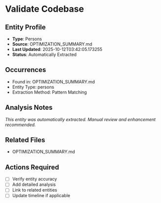 # Validate Codebase

## Entity Profile
- **Type**: Persons
- **Source**: OPTIMIZATION_SUMMARY.md
- **Last Updated**: 2025-10-12T03:42:05.173255
- **Status**: Automatically Extracted

## Occurrences
- Found in: OPTIMIZATION_SUMMARY.md
- Entity Type: persons
- Extraction Method: Pattern Matching

## Analysis Notes
*This entity was automatically extracted. Manual review and enhancement recommended.*

## Related Files
- OPTIMIZATION_SUMMARY.md

## Actions Required
- [ ] Verify entity accuracy
- [ ] Add detailed analysis
- [ ] Link to related entities
- [ ] Update timeline if applicable
